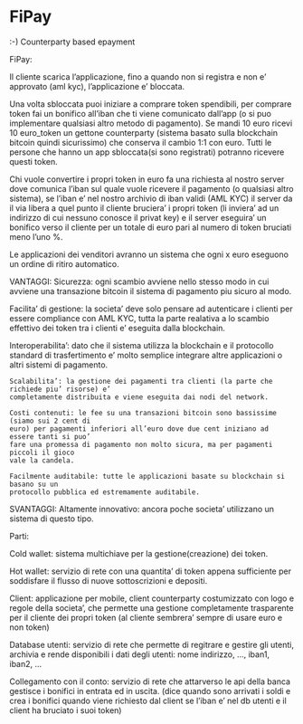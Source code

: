 # FiPay
:-) Counterparty based epayment

FiPay:

Il cliente scarica l’applicazione, fino a quando non si registra e non e’ approvato (aml kyc), l’applicazione e’ bloccata.

Una volta sbloccata puoi iniziare a comprare token spendibili, per comprare token fai un bonifico all’iban che ti viene comunicato dall’app (o si puo implementare qualsiasi altro metodo di pagamento). Se mandi 10 euro ricevi 10 euro_token un gettone counterparty (sistema basato sulla blockchain bitcoin quindi sicurissimo) che conserva il cambio 1:1 con euro. Tutti le persone che hanno un app sbloccata(si sono registrati) potranno ricevere questi token.

Chi vuole convertire i propri token in euro fa una richiesta al nostro server dove comunica l’iban sul quale vuole ricevere il pagamento (o qualsiasi altro sistema), se l’iban e’ nel nostro archivio di iban validi (AML KYC) il server da il via libera a quel punto il cliente bruciera’ i propri token (li inviera’ ad un indirizzo di cui nessuno conosce il privat key) e il server eseguira’ un bonifico verso il cliente per un totale di euro pari al numero di token bruciati meno l’uno %.

Le applicazioni dei venditori avranno un sistema che ogni x euro eseguono un ordine di ritiro automatico.

VANTAGGI:
Sicurezza: ogni scambio avviene nello stesso modo in cui avviene una transazione bitcoin il sistema di pagamento piu sicuro al modo.

Facilita’ di gestione: la societa’ deve solo pensare ad autenticare i clienti per essere compliance con AML KYC, tutta la parte realativa a lo scambio effettivo dei token tra i clienti e’  eseguita dalla blockchain.

Interoperabilita’: dato che il sistema utilizza la blockchain e il protocollo standard di
trasfertimento e’ molto semplice integrare altre applicazioni o altri sistemi di
pagamento.

	Scalabilita’: la gestione dei pagamenti tra clienti (la parte che richiede piu’ risorse) e’
	completamente distribuita e viene eseguita dai nodi del network.

	Costi contenuti: le fee su una transazioni bitcoin sono bassissime (siamo sui 2 cent di
	euro) per pagamenti inferiori all’euro dove due cent iniziano ad essere tanti si puo’ 
	fare una promessa di pagamento non molto sicura, ma per pagamenti piccoli il gioco
	vale la candela.

	Facilmente auditabile: tutte le applicazioni basate su blockchain si basano su un
	protocollo pubblica ed estremamente auditabile.


SVANTAGGI:
	Altamente innovativo: ancora poche societa’ utilizzano un sistema di questo tipo.


Parti:

Cold wallet: sistema multichiave per la gestione(creazione) dei token.

Hot wallet: servizio di rete con una quantita’ di token appena sufficiente per soddisfare il 
flusso di nuove sottoscrizioni e depositi.

Client: applicazione per mobile, client counterparty costumizzato con logo e regole della 
	societa’, che permette una gestione completamente trasparente per il cliente dei
	propri token (al cliente sembrera’ sempre di usare euro e non token)

Database utenti: servizio di rete che permette di regitrare e gestire gli utenti, archivia e
	rende disponibili i dati degli utenti: nome indirizzo, …, iban1, iban2, ...

Collegamento con il conto: servizio di rete che attarverso le api della banca gestisce i bonifici 
in entrata ed in uscita. (dice quando sono arrivati i soldi e crea i bonifici quando viene
richiesto dal client se l’iban e’ nel db utenti e il client ha bruciato i suoi token)
